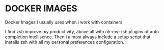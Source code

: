 # DOCKER IMAGES
Docker Images I usually uses when i work with containers.

I find zsh improve my productivity, above all with oh-my-zsh plugins of auto completion intellisence. Then i almost always include a setup script that installs zsh with all my personal preferences configuration.

